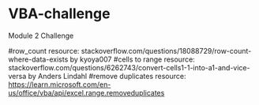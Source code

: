 # VBA-challenge
Module 2 Challenge

#row_count resource: stackoverflow.com/questions/18088729/row-count-where-data-exists by kyoya007
#cells to range resource: stackoverflow.com/questions/6262743/convert-cells1-1-into-a1-and-vice-versa by Anders Lindahl
#remove duplicates resource: https://learn.microsoft.com/en-us/office/vba/api/excel.range.removeduplicates

